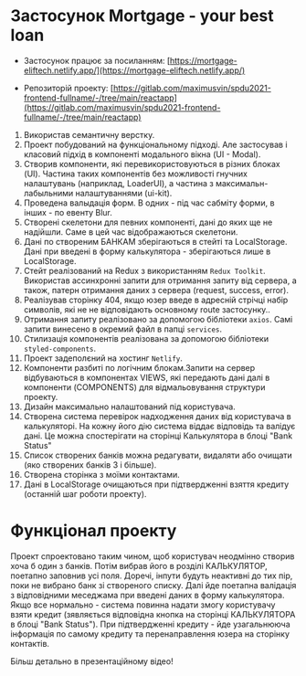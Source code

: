 # Застосунок Mortgage - your best loan

- Застосунок працює за посиланням:
  [https://mortgage-eliftech.netlify.app/](https://mortgage-eliftech.netlify.app/)

- Репозиторій проекту:
  [https://gitlab.com/maximusvin/spdu2021-frontend-fullname/-/tree/main/reactapp](https://gitlab.com/maximusvin/spdu2021-frontend-fullname/-/tree/main/reactapp)

1. Використав семантичну верстку.
2. Проект побудований на функціональному підході. Але застосував і класовий
   підхід в компоненті модального вікна (UI - Modal).
3. Створив компоненти, які перевикористовуються в різних блоках (UI). Частина
   таких компонентів без можливості гнучних налаштувань (наприклад, LoaderUI), а
   частина з максимальн-лабыльними налаштуваннями (ui-kit).
4. Проведена валыдація форм. В одних - під час сабміту форми, в інших - по
   евенту Blur.
5. Створені скелетони для певних компоненті, дані до яких ще не надійшли. Саме в
   цей час відображаються скелетони.
6. Дані по створеним БАНКАМ зберігаються в стейті та LocalStorage. Дані при
   введені в форму калькулятора - зберігаються лише в LocalStorage.
7. Стейт реалізований на Redux з використанням `Redux Toolkit`. Використав
   ассинхронні запити для отримання запиту від сервера, а також, патерн
   отримання даних з сервера (request, success, error).
8. Реалізував сторінку 404, якщо юзер введе в адресній стрічці набір символів,
   які не не відповідають основному route застосунку..
9. Отримання запиту реалізовано за допомогою бібліотеки `axios`. Самі запити
   винесено в окремий файл в папці `services`.
10. Стилизація компонентів реалізована за допомогою бібліотеки
    `styled-components`.
11. Проект задеполєний на хостинг `Netlify`.
12. Компоненти разбиті по логічним блокам.Запити на сервер відбуваються в
    компонентах VIEWS, які передають дані далі в компоненти (COMPONENTS) для
    відмальовування структури проекту.
13. Дизайн максимально налаштований під користувача.
14. Створена система перевірок надходження даних від користувача в калькуляторі.
    На кожну його дію система віддає відповідь та валідує дані. Це можна
    спостерігати на сторінці Калькулятора в блоці "Bank Status"
15. Список створених банків можна редагувати, видаляти або очищати (яко
    створених банків 3 і більше).
16. Створена сторінка з моїми контактами.
17. Дані в LocalStorage очищаються при підтвердженні взяття кредиту (останній
    шаг роботи проекту).

# Функціонал проекту

Проект спроектовано таким чином, щоб користувач неодмінно створив хоча б один з
банків. Потім вибрав його в розділі КАЛЬКУЛЯТОР, поетапно заповнив усі поля.
Доречі, інпути будуть неактивні до тих пір, поки не вибрано банк зі створеного
списку. Далі йде поетапна валідація з відповідними меседжама при введені даних в
форму калькулятора. Якщо все нормально - система повинна надати змогу
користувачу взяти кредит (зявляється відповідна кнопка на сторінці КАЛЬКУЛЯТОРА
в блоці "Bank Status"). При підтвердженні кредиту - йде узагальнююча інформація
по самому кредиту та перенаправлення юзера на сторінку контактів.

Більш детально в презентаційному відео!
